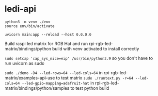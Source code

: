 # ledi-api

```
python3 -m venv ./env
source env/bin/activate

uvicorn main:app --reload --host 0.0.0.0
```

Build raspi led matrix for RGB Hat and run rpi-rgb-led-matrix/bindings/python build with venv activated to install correctly

 `sudo setcap 'cap_sys_nice=eip' /usr/bin/python3.9` so you don't have to run uvicorn as sudo

`sudo ./demo -D4 --led-rows=64 --led-cols=64` in rpi-rgb-led-matrix/examples-api-use to test matrix
`sudo ./runtext.py -r=64 --led-cols=64 --led-gpio-mapping=adafruit-hat` in rpi-rgb-led-matrix/bindings/python/samples to test python build